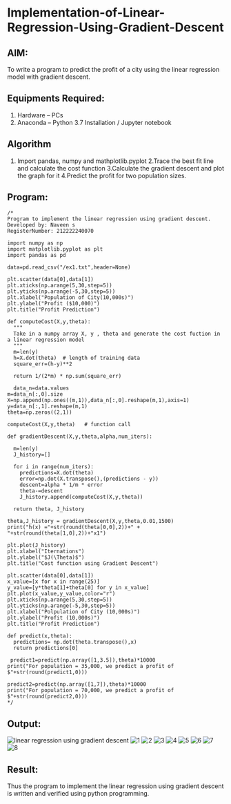 # Implementation-of-Linear-Regression-Using-Gradient-Descent

## AIM:
To write a program to predict the profit of a city using the linear regression model with gradient descent.

## Equipments Required:
1. Hardware – PCs
2. Anaconda – Python 3.7 Installation / Jupyter notebook

## Algorithm

   1. Import pandas, numpy and mathplotlib.pyplot
    2.Trace the best fit line and calculate the cost function
    3.Calculate the gradient descent and plot the graph for it
    4.Predict the profit for two population sizes.


## Program:
```
/*
Program to implement the linear regression using gradient descent.
Developed by: Naveen s
RegisterNumber: 212222240070

import numpy as np
import matplotlib.pyplot as plt
import pandas as pd

data=pd.read_csv("/ex1.txt",header=None)

plt.scatter(data[0],data[1])
plt.xticks(np.arange(5,30,step=5))
plt.yticks(np.arange(-5,30,step=5))
plt.xlabel("Population of City(10,000s)")
plt.ylabel("Profit ($10,000)")
plt.title("Profit Prediction")

def computeCost(X,y,theta):
  """
  Take in a numpy array X, y , theta and generate the cost fuction in a linear regression model
  """
  m=len(y)
  h=X.dot(theta)  # length of training data
  square_err=(h-y)**2 

  return 1/(2*m) * np.sum(square_err)  
  
  data_n=data.values
m=data_n[:,0].size
X=np.append(np.ones((m,1)),data_n[:,0].reshape(m,1),axis=1)
y=data_n[:,1].reshape(m,1)
theta=np.zeros((2,1))

computeCost(X,y,theta)   # function call

def gradientDescent(X,y,theta,alpha,num_iters):
  
  m=len(y)
  J_history=[]

  for i in range(num_iters):
    predictions=X.dot(theta)
    error=np.dot(X.transpose(),(predictions - y))
    descent=alpha * 1/m * error
    theta-=descent
    J_history.append(computeCost(X,y,theta))

  return theta, J_history
  
theta,J_history = gradientDescent(X,y,theta,0.01,1500)
print("h(x) ="+str(round(theta[0,0],2))+" + "+str(round(theta[1,0],2))+"x1")

plt.plot(J_history)
plt.xlabel("Iternations")
plt.ylabel("$J(\Theta)$")
plt.title("Cost function using Gradient Descent")

plt.scatter(data[0],data[1])
x_value=[x for x in range(25)]
y_value=[y*theta[1]+theta[0] for y in x_value]
plt.plot(x_value,y_value,color="r")
plt.xticks(np.arange(5,30,step=5))
plt.yticks(np.arange(-5,30,step=5))
plt.xlabel("Polpulation of City (10,000s)")
plt.ylabel("Profit (10,000s)")
plt.title("Profit Prediction")

def predict(x,theta):
  predictions= np.dot(theta.transpose(),x)
  return predictions[0]
  
 predict1=predict(np.array([1,3.5]),theta)*10000
print("For population = 35,000, we predict a profit of $"+str(round(predict1,0)))

predict2=predict(np.array([1,7]),theta)*10000
print("For population = 70,000, we predict a profit of $"+str(round(predict2,0))) 
*/ 
```

## Output:
![linear regression using gradient descent](sam.png)
![1](https://github.com/Naveensrinivasan07/Implementation-of-Linear-Regression-Using-Gradient-Descent/assets/119475891/60380a51-46c1-4872-ab50-b3ba57dba68d)
![2](https://github.com/Naveensrinivasan07/Implementation-of-Linear-Regression-Using-Gradient-Descent/assets/119475891/66ad3657-3281-4031-8d68-e6d7c5106f3a)
![3](https://github.com/Naveensrinivasan07/Implementation-of-Linear-Regression-Using-Gradient-Descent/assets/119475891/b6745172-9c5f-4551-96f8-f619f14b689d)
![4](https://github.com/Naveensrinivasan07/Implementation-of-Linear-Regression-Using-Gradient-Descent/assets/119475891/427c046a-0751-494b-a52d-3b54e2cf78c8)
![5](https://github.com/Naveensrinivasan07/Implementation-of-Linear-Regression-Using-Gradient-Descent/assets/119475891/aa3fb5ff-2178-4625-8cfd-52547c680e71)
![6](https://github.com/Naveensrinivasan07/Implementation-of-Linear-Regression-Using-Gradient-Descent/assets/119475891/77a26c0b-a8c6-4e56-9e68-7c2f86a69dc4)
![7](https://github.com/Naveensrinivasan07/Implementation-of-Linear-Regression-Using-Gradient-Descent/assets/119475891/6c2c30db-f73e-494d-a747-cf591d3f6146)
![8](https://github.com/Naveensrinivasan07/Implementation-of-Linear-Regression-Using-Gradient-Descent/assets/119475891/e2b8b243-3b35-4c3b-b6fe-3622bbefda37)


## Result:
Thus the program to implement the linear regression using gradient descent is written and verified using python programming.

